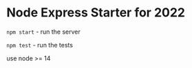 # Node Express Starter for 2022

`npm start` - run the server

`npm test` - run the tests

use node >= 14